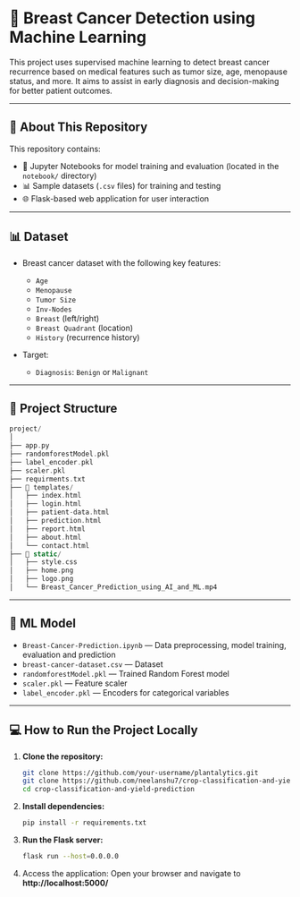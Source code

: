 # 🧠 Breast Cancer Detection using Machine Learning

This project uses supervised machine learning to detect breast cancer recurrence based on medical features such as tumor size, age, menopause status, and more. It aims to assist in early diagnosis and decision-making for better patient outcomes.

---

## 📁 About This Repository

This repository contains:
- 📓 Jupyter Notebooks for model training and evaluation (located in the `notebook/` directory)
- 📊 Sample datasets (`.csv` files) for training and testing
- 🌐 Flask-based web application for user interaction

---

## 📊 Dataset

- Breast cancer dataset with the following key features:
  - `Age`
  - `Menopause`
  - `Tumor Size`
  - `Inv-Nodes`
  - `Breast` (left/right)
  - `Breast Quadrant` (location)
  - `History` (recurrence history)

- Target:
  - `Diagnosis`: `Benign` or `Malignant`

---
## 📌 Project Structure
```php
project/
│
├── app.py
├── randomforestModel.pkl
├── label_encoder.pkl
├── scaler.pkl
├── requirments.txt
├── 📂 templates/
│   ├── index.html
│   ├── login.html
│   ├── patient-data.html
│   ├── prediction.html
│   ├── report.html
│   ├── about.html
│   └── contact.html 
├── 📂 static/
│   ├── style.css
│   ├── home.png
│   ├── logo.png
│   └── Breast_Cancer_Prediction_using_AI_and_ML.mp4

```
---
## 📂 ML Model

- `Breast-Cancer-Prediction.ipynb` — Data preprocessing, model training, evaluation and prediction
- `breast-cancer-dataset.csv` — Dataset
- `randomforestModel.pkl` — Trained Random Forest model
- `scaler.pkl` — Feature scaler
- `label_encoder.pkl` — Encoders for categorical variables
---
## 💻 How to Run the Project Locally

1. **Clone the repository:**
   ```bash
   git clone https://github.com/your-username/plantalytics.git
   git clone https://github.com/neelanshu7/crop-classification-and-yield-prediction.git
   cd crop-classification-and-yield-prediction

2. **Install dependencies:**
   ```bash
   pip install -r requirements.txt

3. **Run the Flask server:**
   ```bash
   flask run --host=0.0.0.0

4. Access the application:
   Open your browser and navigate to **http://localhost:5000/**
